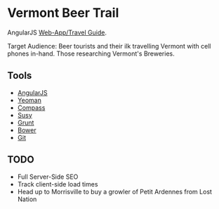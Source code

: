Vermont Beer Trail
=============

AngularJS [Web-App/Travel Guide](http://www.vtbeertrail.com).

Target Audience: Beer tourists and their ilk travelling Vermont with cell phones in-hand. Those researching Vermont's Breweries.

Tools
---------------

* [AngularJS](http://angularjs.org/)
* [Yeoman](http://yeoman.io/)
* [Compass](http://compass-style.org/)
* [Susy](http://susy.oddbird.net/)
* [Grunt](http://gruntjs.com/)
* [Bower](http://bower.io/)
* [Git](http://git-scm.com/)

TODO
---------------------
* Full Server-Side SEO
* Track client-side load times
* Head up to Morrisville to buy a growler of Petit Ardennes from Lost Nation

